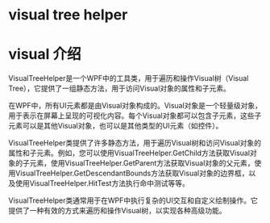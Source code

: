 # visual tree helper

# visual 介绍
VisualTreeHelper是一个WPF中的工具类，用于遍历和操作Visual树（Visual Tree），它提供了一组静态方法，用于访问Visual对象的属性和子元素。

在WPF中，所有UI元素都是由Visual对象构成的。Visual对象是一个轻量级对象，用于表示在屏幕上呈现的可视化内容。每个Visual对象都可以包含子元素，这些子元素可以是其他Visual对象，也可以是其他类型的UI元素（如控件）。

VisualTreeHelper类提供了许多静态方法，用于遍历Visual树和访问Visual对象的属性和子元素。例如，您可以使用VisualTreeHelper.GetChild方法获取Visual对象的子元素，使用VisualTreeHelper.GetParent方法获取Visual对象的父元素，使用VisualTreeHelper.GetDescendantBounds方法获取Visual对象的边界框，以及使用VisualTreeHelper.HitTest方法执行命中测试等等。

VisualTreeHelper类通常用于在WPF中执行复杂的UI交互和自定义绘制操作。它提供了一种有效的方式来遍历和操作Visual树，以实现各种高级功能。